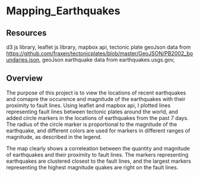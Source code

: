 # Mapping_Earthquakes

## Resources

d3 js library, leaflet js library, mapbox api, tectonic plate geoJson data from https://github.com/fraxen/tectonicplates/blob/master/GeoJSON/PB2002_boundaries.json, geoJson earthquake data from earthquakes.usgs.gov, 

## Overview

The purpose of this project is to view the locations of recent earthquakes and comapre the occurence and magnitude of the earthquakes with their proximity to fault lines.  Using leaflet and mapbox api, I plotted lines representing fault lines between tectonic plates around the world, and added circle markers in the locations of earthquakes from the past 7 days.  The radius of the circle marker is proportional to the magnitude of the earthquake, and different colors are used for markers in different ranges of magnitude, as described in the legend.  

The map clearly shows a correleation between the quantity and magnitude of earthquakes and their proximity to fault lines.  The markers representing earthquakes are clustered closest to the fault lines, and the largest markers representing the highest magnitude quakes are right on the fault lines.